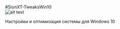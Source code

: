 #SionXT-TweaksWin10  
![alt text](https://img.shields.io/badge/Windows%2010-0078D6?logo=windows&logoColor=white)
  
Настройки и оптимизация системы для Windows 10 
